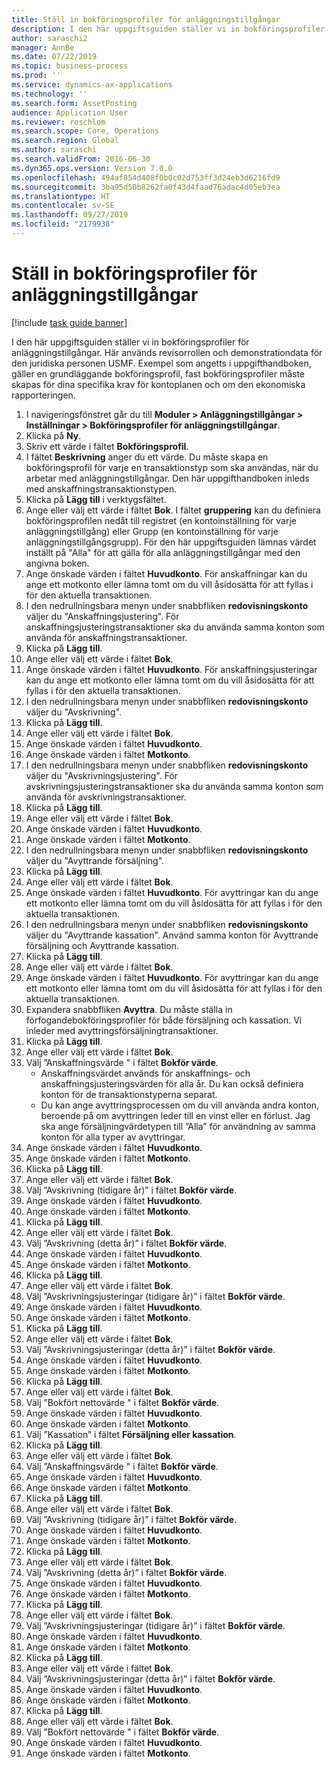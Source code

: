```yaml
---
title: Ställ in bokföringsprofiler för anläggningstillgångar
description: I den här uppgiftsguiden ställer vi in bokföringsprofiler för anläggningstillgångar.
author: saraschi2
manager: AnnBe
ms.date: 07/22/2019
ms.topic: business-process
ms.prod: ''
ms.service: dynamics-ax-applications
ms.technology: ''
ms.search.form: AssetPosting
audience: Application User
ms.reviewer: roschlom
ms.search.scope: Core, Operations
ms.search.region: Global
ms.author: saraschi
ms.search.validFrom: 2016-06-30
ms.dyn365.ops.version: Version 7.0.0
ms.openlocfilehash: 494af854d408f0b0c02d753ff3d24eb3d6216fd9
ms.sourcegitcommit: 3ba95d50b8262fa0f43d4faad76adac4d05eb3ea
ms.translationtype: HT
ms.contentlocale: sv-SE
ms.lasthandoff: 09/27/2019
ms.locfileid: "2179938"
---
```

# <a name="set-up-fixed-asset-posting-profiles"></a>Ställ in bokföringsprofiler för anläggningstillgångar

[!include [task guide banner](../../includes/task-guide-banner.md)]

I den här uppgiftsguiden ställer vi in bokföringsprofiler för anläggningstillgångar.  Här används revisorrollen och demonstrationdata för den juridiska personen USMF.  Exempel som angetts i uppgifthandboken, gäller en grundläggande bokföringsprofil, fast bokföringsprofiler måste skapas för dina specifika krav för kontoplanen och om den ekonomiska rapporteringen.

1. I navigeringsfönstret går du till **Moduler > Anläggningstillgångar > Inställningar > Bokföringsprofiler för anläggningstillgångar**.
2. Klicka på **Ny**.
3. Skriv ett värde i fältet **Bokföringsprofil**.
4. I fältet **Beskrivning** anger du ett värde. Du måste skapa en bokföringsprofil för varje en transaktionstyp som ska användas, när du arbetar med anläggningstillgångar. Den här uppgifthandboken inleds med anskaffningstransaktionstypen.  
5. Klicka på **Lägg till** i verktygsfältet.
6. Ange eller välj ett värde i fältet **Bok**. I fältet **gruppering** kan du definiera bokföringsprofilen nedåt till registret (en kontoinställning för varje anläggningstillgång) eller Grupp (en kontoinställning för varje anläggningstillgångsgrupp). För den här uppgiftsguiden lämnas värdet inställt på "Alla" för att gälla för alla anläggningstillgångar med den angivna boken.  
7. Ange önskade värden i fältet **Huvudkonto**. För anskaffningar kan du ange ett motkonto eller lämna tomt om du vill åsidosätta för att fyllas i för den aktuella transaktionen.    
8. I den nedrullningsbara menyn under snabbfliken **redovisningskonto** väljer du "Anskaffningsjustering". För anskaffningsjusteringstransaktioner ska du använda samma konton som använda för anskaffningstransaktioner.  
9. Klicka på **Lägg till**.
10. Ange eller välj ett värde i fältet **Bok**.
11. Ange önskade värden i fältet **Huvudkonto**. För anskaffningsjusteringar kan du ange ett motkonto eller lämna tomt om du vill åsidosätta för att fyllas i för den aktuella transaktionen.    
12. I den nedrullningsbara menyn under snabbfliken **redovisningskonto** väljer du "Avskrivning".
13. Klicka på **Lägg till**.
14. Ange eller välj ett värde i fältet **Bok**.
15. Ange önskade värden i fältet **Huvudkonto**.
16. Ange önskade värden i fältet **Motkonto**.
17. I den nedrullningsbara menyn under snabbfliken **redovisningskonto** väljer du "Avskrivningsjustering". För avskrivningsjusteringstransaktioner ska du använda samma konton som använda för avskrivningstransaktioner.  
18. Klicka på **Lägg till**.
19. Ange eller välj ett värde i fältet **Bok**.
20. Ange önskade värden i fältet **Huvudkonto**.
21. Ange önskade värden i fältet **Motkonto**.
22. I den nedrullningsbara menyn under snabbfliken **redovisningskonto** väljer du "Avyttrande försäljning".
23. Klicka på **Lägg till**.
24. Ange eller välj ett värde i fältet **Bok**.
25. Ange önskade värden i fältet **Huvudkonto**. För avyttringar kan du ange ett motkonto eller lämna tomt om du vill åsidosätta för att fyllas i för den aktuella transaktionen.  
26. I den nedrullningsbara menyn under snabbfliken **redovisningskonto** väljer du "Avyttrande kassation". Använd samma konton för Avyttrande försäljning och Avyttrande kassation.  
27. Klicka på **Lägg till**.
28. Ange eller välj ett värde i fältet **Bok**.
29. Ange önskade värden i fältet **Huvudkonto**. För avyttringar kan du ange ett motkonto eller lämna tomt om du vill åsidosätta för att fyllas i för den aktuella transaktionen.  
30. Expandera snabbfliken **Avyttra**. Du måste ställa in förfogandebokföringsprofiler för både försäljning och kassation.  Vi inleder med avyttringsförsäljningtransaktioner.  
31. Klicka på **Lägg till**.
32. Ange eller välj ett värde i fältet **Bok**.
33. Välj ”Anskaffningsvärde " i fältet **Bokför värde**.
    * Anskaffningsvärdet används för anskaffnings- och anskaffningsjusteringsvärden för alla år. Du kan också definiera konton för de transaktionstyperna separat.  
    * Du kan ange avyttringsprocessen om du vill använda andra konton, beroende på om avyttringen leder till en vinst eller en förlust. Jag ska ange försäljningvärdetypen till ”Alla” för användning av samma konton för alla typer av avyttringar.  
34. Ange önskade värden i fältet **Huvudkonto**.
35. Ange önskade värden i fältet **Motkonto**.
36. Klicka på **Lägg till**.
37. Ange eller välj ett värde i fältet **Bok**.
38. Välj ”Avskrivning (tidigare år)” i fältet **Bokför värde**.  
38. Ange önskade värden i fältet **Huvudkonto**.
39. Ange önskade värden i fältet **Motkonto**.
40. Klicka på **Lägg till**.
41. Ange eller välj ett värde i fältet **Bok**.
42. Välj ”Avskrivning (detta år)” i fältet **Bokför värde**.
43. Ange önskade värden i fältet **Huvudkonto**.
44. Ange önskade värden i fältet **Motkonto**.
45. Klicka på **Lägg till**.
46. Ange eller välj ett värde i fältet **Bok**.
47. Välj ”Avskrivningsjusteringar (tidigare år)” i fältet **Bokför värde**.
48. Ange önskade värden i fältet **Huvudkonto**.
49. Ange önskade värden i fältet **Motkonto**.
50. Klicka på **Lägg till**.
51. Ange eller välj ett värde i fältet **Bok**.
52. Välj ”Avskrivningsjusteringar (detta år)” i fältet **Bokför värde**.
53. Ange önskade värden i fältet **Huvudkonto**.
54. Ange önskade värden i fältet **Motkonto**.
55. Klicka på **Lägg till**.
56. Ange eller välj ett värde i fältet **Bok**.
57. Välj ”Bokfört nettovärde " i fältet **Bokför värde**.
58. Ange önskade värden i fältet **Huvudkonto**.
59. Ange önskade värden i fältet **Motkonto**.
60. Välj ”Kassation” i fältet **Försäljning eller kassation**.
61. Klicka på **Lägg till**.
62. Ange eller välj ett värde i fältet **Bok**.
63. Välj ”Anskaffningsvärde " i fältet **Bokför värde**.
64. Ange önskade värden i fältet **Huvudkonto**.
65. Ange önskade värden i fältet **Motkonto**.
66. Klicka på **Lägg till**.
67. Ange eller välj ett värde i fältet **Bok**.
67. Välj ”Avskrivning (tidigare år)” i fältet **Bokför värde**.  
68. Ange önskade värden i fältet **Huvudkonto**.
69. Ange önskade värden i fältet **Motkonto**.
70. Klicka på **Lägg till**.
71. Ange eller välj ett värde i fältet **Bok**.
72. Välj ”Avskrivning (detta år)” i fältet **Bokför värde**.
73. Ange önskade värden i fältet **Huvudkonto**.
74. Ange önskade värden i fältet **Motkonto**.
75. Klicka på **Lägg till**.
76. Ange eller välj ett värde i fältet **Bok**.
77. Välj ”Avskrivningsjusteringar (tidigare år)” i fältet **Bokför värde**.
78. Ange önskade värden i fältet **Huvudkonto**.
79. Ange önskade värden i fältet **Motkonto**.
80. Klicka på **Lägg till**.
81. Ange eller välj ett värde i fältet **Bok**.
82. Välj ”Avskrivningsjusteringar (detta år)” i fältet **Bokför värde**.
83. Ange önskade värden i fältet **Huvudkonto**.
84. Ange önskade värden i fältet **Motkonto**.
85. Klicka på **Lägg till**.
86. Ange eller välj ett värde i fältet **Bok**.
87. Välj ”Bokfört nettovärde " i fältet **Bokför värde**.
88. Ange önskade värden i fältet **Huvudkonto**.
89. Ange önskade värden i fältet **Motkonto**.

